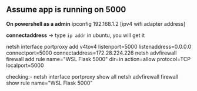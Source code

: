 ## Assume app is running on 5000

**On powershell as a admin**
ipconfig
192.168.1.2    [ipv4 wifi adapter address]

**connectaddress** -> type ```ip addr``` in ubuntu, you will get it

netsh interface portproxy add v4tov4 listenport=5000 listenaddress=0.0.0.0 connectport=5000 connectaddress=172.28.224.226
netsh advfirewall firewall add rule name="WSL Flask 5000" dir=in action=allow protocol=TCP localport=5000

checking:-
netsh interface portproxy show all
netsh advfirewall firewall show rule name="WSL Flask 5000"
